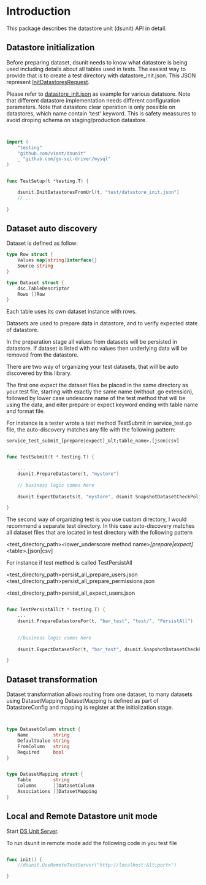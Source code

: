 # Introduction

This package describes the datastore unit (dsunit) API in detail.




## Datastore initialization

Before preparing dataset, dsunit needs to know what datastore is being used including details about all tables used in tests.
The easiest way to provide that is to create a test directory with datastore_init.json. 
This JSON represent  [InitDatastoresRequest](./../api.go#InitDatastoresRequest).

Please refer to [datastore_init.json](./../example/datastore_init.json) as example for various datatsore.
Note that different datastore implementation needs different configuration parameters.
Note that datastore  clear operation is only possible on datastores, which name contain 'test' keyword. 
This is safety meassures to avoid droping schema on staging/production datastore.



```go


import (
	"testing"
	"github.com/viant/dsunit"
	_ "github.com/go-sql-driver/mysql"
)


func TestSetup(t *testing.T) {

    dsunit.InitDatastoresFromUrl(t, "test/datastore_init.json")
    // ...
    
}
```



## Dataset auto discovery

Dataset is defined as follow:

```go
type Row struct {
	Values map[string]interface{}
	Source string
}

type Dataset struct {
	dsc.TableDescriptor
	Rows []Row
}
```

Each table uses its own dataset instance with rows.

Datasets are used to prepare data in datastore, and to verify expected state of datastore.

In the preparation stage all values from datasets will be persisted in datastore.
If dataset is listed with no values then underlying data will be removed from the datastore.




There are two way of organizing your test datasets, that will be auto discovered by this library.

The first one expect the dataset files be placed in the same directory as your test file, starting with exactly the same name (without .go extension), followed by lower case undescore name of the test method that will be using the data, and eiter  prepare or expect keyword ending with table name and format file.

For instance is a tester wrote a test method TestSubmit in service_test.go file, the auto-discovery matches any file with the following pattern:
    
    service_test_submit_[prepare|expect]_&lt;table_name>.[json|csv]
    


```go

func TestSubmit(t *.testing.T) {

    ...
	dsunit.PrepareDatastore(t, "mystore")
	
	// business logic comes here
	
	dsunit.ExpectDatasets(t, "mystore", dsunit.SnapshotDatasetCheckPolicy)

}
```


The second way of organizing test is you use custom directory, I would recommend a separate test directory.
In this case auto-discovery matches all dataset files that are located in test directory with the following pattern

  &lt;test_directory_path>&lt;lower_underscore method name>_[prepare|expect]_&lt;table>.[json|csv]
  
  For instance if test method is called TestPersistAll

  &lt;test_directory_path>persist_all_prepare_users.json
  &lt;test_directory_path>persist_all_prepare_permissions.json

  &lt;test_directory_path>persist_all_expect_users.json
  
  
```go

func TestPersistAll(t *.testing.T) {
    ...
    dsunit.PrepareDatastoreFor(t, "bar_test", "test/", "PersistAll")
  

  	//business logic comes here
  
  	dsunit.ExpectDatasetFor(t, "bar_test", dsunit.SnapshotDatasetCheckPolicy,"test/", "PersistAll")

}  
```

## Dataset transformation

Dataset transformation allows routing from one dataset, to many datasets using DatasetMapping
DatasetMapping is defined as part of DatastoreConfig and mapping is register at the initialization stage.

```go


type DatasetColumn struct {
	Name         string
	DefaultValue string
	FromColumn   string
	Required     bool
}


type DatasetMapping struct {
	Table        string
	Columns      []DatasetColumn
	Associations []DatasetMapping
}

```




## Local and Remote Datastore unit mode

Start [DS Unit Server](./../main/dsunit-server.go).

To run dsunit in remote mode add the following code in you test file


```go

func init() {
	//dsunit.UseRemoteTestServer("http://localhost:&lt;port>")

}

```
